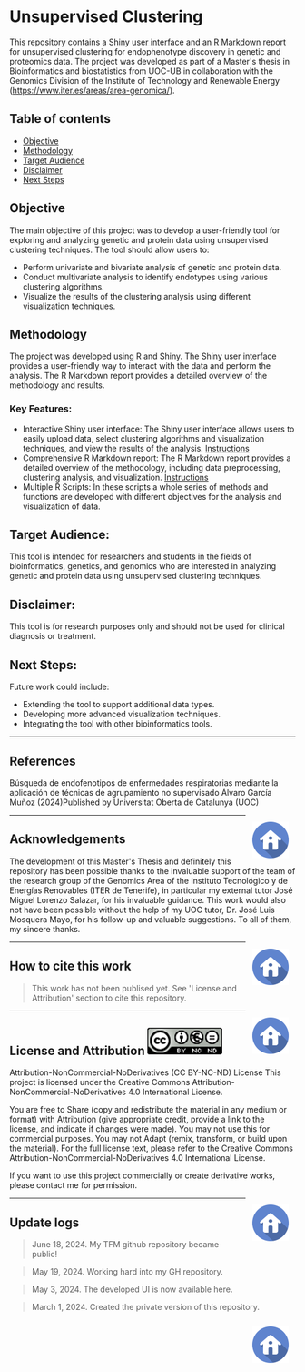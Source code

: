  <a name="TFM"></a> 

# Unsupervised Clustering

This repository contains a Shiny [user interface](https://github.com/aalvarogaarcia/TFM/blob/main/UI/user-interface.md) and an [R Markdown](https://github.com/aalvarogaarcia/TFM/tree/main/RMD/RMD.md) report for unsupervised clustering for endophenotype discovery in genetic and proteomics data. 
The project was developed as part of a Master's thesis in Bioinformatics and biostatistics from UOC-UB in collaboration with the Genomics Division of the Institute of Technology and Renewable Energy (https://www.iter.es/areas/area-genomica/).

## Table of contents

* [Objective](#objective)
* [Methodology](#methodology)
* [Target Audience](#target-audience)
* [Disclaimer](#disclaimer)
* [Next Steps](#next-steps)

## Objective

The main objective of this project was to develop a user-friendly tool for exploring and analyzing genetic and protein data using unsupervised clustering techniques. 
The tool should allow users to:

* Perform univariate and bivariate analysis of genetic and protein data.
* Conduct multivariate analysis to identify endotypes using various clustering algorithms.
* Visualize the results of the clustering analysis using different visualization techniques.


## Methodology

The project was developed using R and Shiny. The Shiny user interface provides a user-friendly way to interact with the data and perform the analysis. 
The R Markdown report provides a detailed overview of the methodology and results.

### Key Features:

* Interactive Shiny user interface: The Shiny user interface allows users to easily upload data, select clustering algorithms and visualization techniques, and view the results of the analysis. [Instructions](RMD/RMD.md) 
* Comprehensive R Markdown report: The R Markdown report provides a detailed overview of the methodology, including data preprocessing, clustering analysis, and visualization. [Instructions](UI/UI.md)
* Multiple R Scripts: In these scripts a whole series of methods and functions are developed with different objectives for the analysis and visualization of data.

## Target Audience:

 This tool is intended for researchers and students in the fields of bioinformatics, genetics, and genomics who are interested in analyzing genetic and protein data using unsupervised clustering techniques.

## Disclaimer:

 This tool is for research purposes only and should not be used for clinical diagnosis or treatment.

## Next Steps:

 Future work could include:

* Extending the tool to support additional data types.
* Developing more advanced visualization techniques.
* Integrating the tool with other bioinformatics tools.


<hr>
<!-- ------------------ SECTION 7 ------------------ -->

<a name="References"></a>
## References

Búsqueda de endofenotipos de enfermedades respiratorias mediante la aplicación de técnicas de agrupamiento no supervisado
Álvaro García Muñoz
(2024)Published by Universitat Oberta de Catalunya (UOC)
  
<p align="right">
  <a href="#Influenza" title="Up">
    <img src="https://github.com/genomicsITER/influenza/blob/main/images/home-icon.png" style="float: right; margin: 10px; padding: 2px;" />
  </a>
</p>



<hr>
<!-- ------------------ SECTION 8 ------------------ -->

<a name="Acknowledgements"></a>
## Acknowledgements

The development of this Master's Thesis and definitely this repository has been possible thanks to the invaluable support of the team of the research group of the Genomics Area of the Instituto Tecnológico y de Energías Renovables (ITER de Tenerife), in particular my external tutor José Miguel Lorenzo Salazar, for his invaluable guidance. This work would also not have been possible without the help of my UOC tutor, Dr. José Luis Mosquera Mayo, for his follow-up and valuable suggestions. To all of them, my sincere thanks.

<p align="right">
  <a href="#Influenza" title="Up">
    <img src="https://github.com/genomicsITER/influenza/blob/main/images/home-icon.png" style="float: right; margin: 10px; padding: 2px;" />
  </a>
</p>



<hr>
<!-- ------------------ SECTION 11 ------------------ -->

<a name="How-to-cite"></a>
## How to cite this work

> This work has not been publised yet. See 'License and Attribution' section to cite this repository.

<p align="right">
  <a href="#Influenza" title="Up">
    <img src="https://github.com/genomicsITER/influenza/blob/main/images/home-icon.png" style="float: right; margin: 10px; padding: 2px;" />
  </a>
</p>


<hr>
<!-- ------------------ SECTION 9 ------------------ -->

<a name="License and Attribution"></a>
## License and Attribution ![Copyright](https://github.com/aalvarogaarcia/TFM/blob/main/images/ccbyncnd.png)

Attribution-NonCommercial-NoDerivatives (CC BY-NC-ND) License
This project is licensed under the Creative Commons Attribution-NonCommercial-NoDerivatives 4.0 International License.

You are free to Share (copy and redistribute the material in any medium or format) with Attribution (give appropriate credit, provide a link to the license, and indicate if changes were made).
You may not use this for commercial purposes.
You may not Adapt (remix, transform, or build upon the material).
For the full license text, please refer to the Creative Commons Attribution-NonCommercial-NoDerivatives 4.0 International License.

If you want to use this project commercially or create derivative works, please contact me for permission.
<p align="right">
  <a href="#Influenza" title="Up">
    <img src="https://github.com/genomicsITER/influenza/blob/main/images/home-icon.png" style="float: right; margin: 10px; padding: 2px;" />
  </a>
</p>




<hr>
<!-- ------------------ SECTION 12 ------------------ -->

<a name="Update logs"></a>
## Update logs

> June 18, 2024. My TFM github repository became public!

> May 19, 2024. Working hard into my GH repository.

> May 3, 2024. The developed UI is now available here.
 
> March 1, 2024. Created the private version of this repository.

<p align="right">
  <a href="#TFM" title="Up">
    <img src="https://github.com/aalvarogaarcia/TFM/blob/main/images/home-icon.png" style="float: right; margin: 10px; padding: 2px;" />
  </a>
</p>
